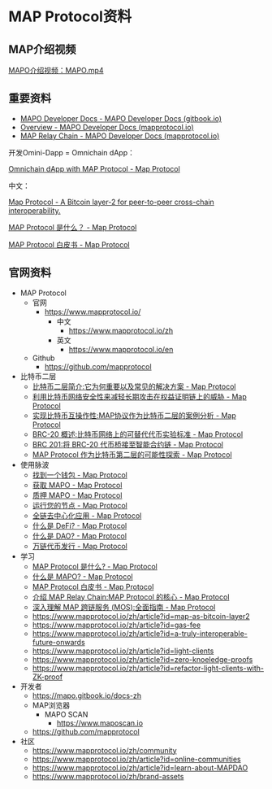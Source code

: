 # MAP Protocol资料

## MAP介绍视频

[MAPO介绍视频：MAPO.mp4](https://drive.google.com/file/d/1Rmv1qxuxDu32sffcurffrpPav74FZi7K/view)

## 重要资料

* [MAPO Developer Docs - MAPO Developer Docs (gitbook.io)](https://mapo.gitbook.io/docs-en/)
* [Overview - MAPO Developer Docs (mapprotocol.io)](https://docs.mapprotocol.io/)
* [MAP Relay Chain - MAPO Developer Docs (mapprotocol.io)](https://docs.mapprotocol.io/develop/map-relay-chain#testnet-makalu)

开发Omini-Dapp = Omnichain dApp：

[Omnichain dApp with MAP Protocol - Map Protocol](https://www.mapprotocol.io/en/article?id=omniapp)

中文： 

[Map Protocol - A Bitcoin layer-2 for peer-to-peer cross-chain interoperability.](https://www.mapprotocol.io/zh)

[MAP Protocol 是什么？ - Map Protocol](https://www.mapprotocol.io/zh/what-is-map-protocol)

[MAP Protocol 白皮书 - Map Protocol](https://www.mapprotocol.io/zh/article?id=whitepaper)

## 官网资料

* MAP Protocol
  * 官网
    * https://www.mapprotocol.io/
      * 中文
        * https://www.mapprotocol.io/zh
      * 英文
        * https://www.mapprotocol.io/en
  * Github
    * https://github.com/mapprotocol
* 比特币二层
  * [比特币二层简介:它为何重要以及常见的解决方案 - Map Protocol](https://www.mapprotocol.io/zh/article?id=understand-bitcoin)
  * [利用比特币网络安全性来减轻长期攻击在权益证明链上的威胁 - Map Protocol](https://www.mapprotocol.io/zh/article?id=security-features)
  * [实现比特币互操作性:MAP协议作为比特币二层的案例分析 - Map Protocol](https://www.mapprotocol.io/zh/article?id=map-as-bitcoin-layer2)
  * [BRC-20 概述:比特币网络上的可替代代币实验标准 - Map Protocol](https://www.mapprotocol.io/zh/article?id=understand-brc20)
  * [BRC 201:将 BRC-20 代币桥接至智能合约链 - Map Protocol](https://www.mapprotocol.io/zh/article?id=from-BRC-20-to-EVMs)
  * [MAP Protocol 作为比特币第二层的可能性探索 - Map Protocol](https://www.mapprotocol.io/zh/article?id=unlocking-bitcoin-ecosystem)
* 使用脉波
  * [找到一个钱包 - Map Protocol](https://www.mapprotocol.io/zh/find-a-wallet)
  * [获取 MAPO - Map Protocol](https://www.mapprotocol.io/zh/get-map)
  * [质押 MAPO - Map Protocol](https://www.mapprotocol.io/zh/stake-mapo)
  * [运行您的节点 - Map Protocol](https://www.mapprotocol.io/zh/run-a-node)
  * [全链去中心化应用 - Map Protocol](https://www.mapprotocol.io/zh/article?id=omniapp)
  * [什么是 DeFi? - Map Protocol](https://www.mapprotocol.io/zh/article?id=what-is-defi)
  * [什么是 DAO? - Map Protocol](https://www.mapprotocol.io/zh/article?id=what-are-DAOs)
  * [万链代币发行 - Map Protocol](https://www.mapprotocol.io/zh/article?id=omnichain-token-issuance)
* 学习
  * [MAP Protocol 是什么? - Map Protocol](https://www.mapprotocol.io/zh/what-is-map-protocol)
  * [什么是 MAPO? - Map Protocol](https://www.mapprotocol.io/zh/what-is-mapo)
  * [MAP Protocol 白皮书 - Map Protocol](https://www.mapprotocol.io/zh/article?id=whitepaper)
  * [介绍 MAP Relay Chain:MAP Protocol 的核心 - Map Protocol](https://www.mapprotocol.io/zh/article?id=introducing-the-MAP-relay-chain)
  * [深入理解 MAP 跨链服务 (MOS):全面指南 - Map Protocol](https://www.mapprotocol.io/zh/article?id=understanding-MAP-omnichain-service)
  * https://www.mapprotocol.io/zh/article?id=map-as-bitcoin-layer2
  * https://www.mapprotocol.io/zh/article?id=gas-fee
  * https://www.mapprotocol.io/zh/article?id=a-truly-interoperable-future-onwards
  * https://www.mapprotocol.io/zh/article?id=light-clients
  * https://www.mapprotocol.io/zh/article?id=zero-knoeledge-proofs
  * https://www.mapprotocol.io/zh/article?id=refactor-light-clients-with-ZK-proof
* 开发者
  * https://mapo.gitbook.io/docs-zh
  * MAP浏览器
    * MAPO SCAN
      * https://www.maposcan.io
  * https://github.com/mapprotocol
* 社区
  * https://www.mapprotocol.io/zh/community
  * https://www.mapprotocol.io/zh/article?id=online-communities
  * https://www.mapprotocol.io/zh/article?id=learn-about-MAPDAO
  * https://www.mapprotocol.io/zh/brand-assets
